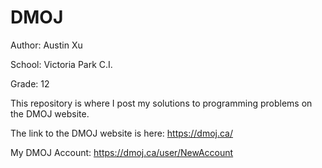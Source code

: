 # DMOJ
Author: Austin Xu

School: Victoria Park C.I.

Grade: 12

This repository is where I post my solutions to programming problems on the DMOJ website.

The link to the DMOJ website is here: https://dmoj.ca/

My DMOJ Account: https://dmoj.ca/user/NewAccount

